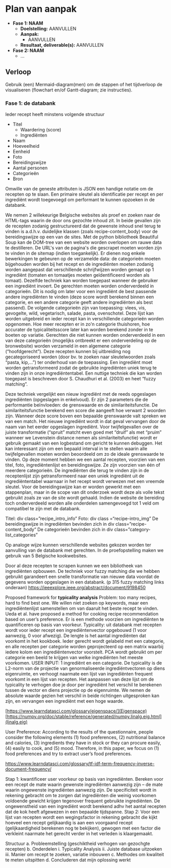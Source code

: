 # Plan van aanpak

- **Fase 1: NAAM**
  - **Doelstelling:** AANVULLEN
  - **Aanpak:**
    - AANVULLEN
  - **Resultaat, deliverable(s):** AANVULLEN
- **Fase 2: NAAM**
  - ...

## Verloop

Gebruik (een) Mermaid-diagram(men) om de stappen of het tijdverloop de visualiseren (flowchart en/of Gantt-diagram; zie instructies).

### Fase 1: de databank

Ieder recept heeft minstens volgende structuur

- Titel
  - Waardering (score)
  - Ingrediënten
- Naam
- Hoeveelheid
- Eenheid
- Foto
- Bereidingswijze
- Aantal personen
- Categorieën
- Bron

Omwille van de geneste attributen is JSON een handige notatie om de recepten op te slaan. Een primaire sleutel als identificatie per recept en per ingrediënt wordt toegevoegd om performant te kunnen opzoeken in de databank.

We nemen 2 willekeurige Belgische websites als proef en zoeken naar de HTML-tags waarin de door ons gezochte inhoud zit. In beide gevallen zijn de recepten zodanig gestructureerd dat de gewenste inhoud snel terug te vinden is a.d.h.v. duidelijke klassen (zoals recipe-content_body) voor de bereidingswijze op een van de sites. Met de python bibliotheek Beautiful Soup kan de DOM-tree van een website worden overlopen om rauwe data te destilleren. De URL's van de pagina's die gescrapet moeten worden zijn te vinden in de sitemap (indien toegankelijk).  Er dienen nog enkele bewerkingen te gebeuren op de verzamelde data: de categorieën moeten bijgehouden worden bij het recept en de ingrediënten moeten zodanig worden aangepast dat verschillende schrijfwijzen worden gemapt op 1 ingrediënt (tomaten en tomaatjes moeten geïdentificeerd worden als tomaat). Dezelfde techniek kan worden toegepast wanneer de gebruiker een ingrediënt invoert.
De gerechten moeten worden onderverdeeld in categorieën. Dit is nodig om later voor een ingrediënt de best passende andere ingrediënten te vinden (deze score wordt berekend binnen een categorie, en een andere categorie geeft andere ingrediënten als best passend). De volgende categorieën zijn van toepassing: vlees, vis, gevogelte, wild, vegetarisch, salade, pasta, ovenschotel. Deze lijst kan worden uitgebreid en ieder recept kan in verschillende categorieën worden opgenomen. Hoe meer recepten er in zo'n categorie thuishoren, hoe accurater de typicaliteitsscore later kan worden berekend zonder in te boeten op variatie. Gerechten die niet kunnen worden onderverdeeld in een van deze categorieën (mogelijks ontbreekt er een onderverdeling op de bronwebsite) worden verzameld in een algemene categorie (“hoofdgerecht”). Deze recepten kunnen bij uitbreiding nog gecategoriseerd worden (door bv. te zoeken naar sleutelwoorden zoals “pasta, kip,…”) ter onderhoud van de toepassing.
Een ingrediënt moet worden getransformeerd zodat de gebruikte ingrediënten uniek terug te vinden zijn in onze ingrediëntentabel. Een nuttige techniek die kan worden toegepast is beschreven door S. Chaudhuri et al. (2003) en heet “fuzzy matching”.  

Deze techniek vergelijkt een nieuw ingrediënt met de reeds opgeslagen ingrediënten (opgeslagen in enkelvoud). Er zijn 2 parameters die de performantie beïnvloeden: de grenswaarde en de similariteitsfunctie. De similariteitsfunctie berekend een score die aangeeft hoe verwant 2 woorden zijn. Wanneer deze score boven een bepaalde grenswaarde valt spreken we van een match. Het nieuwe ingrediënt wordt in dat geval vervangen door de naam van het eerder opgeslagen ingrediënt. Voor twijfelgevallen over de juiste transformatie (“spruit” matcht even goed met “druif” als met “pruim” wanneer we Levenstein distance nemen als similariteitsfunctie) wordt er gebruik gemaakt van een logbestand om gericht te kunnen debuggen. Het kan interessant zijn om een bepaald interval in te stellen waarin alle twijfelgevallen moeten worden beoordeeld om zo de ideale grenswaarde te vinden.
Op deze moment hebben we een aantal recepten, voorzien van een titel, foto, ingrediëntenlijst en bereidingswijze. Ze zijn voorzien van één of meerdere categorieën. De ingrediënten die terug te vinden zijn in de receptenlijst zijn getransformeerd naar een uniek ingrediënt uit de ingrediëntentabel waarnaar in het recept wordt verwezen met een vreemde sleutel. Voor de bereidingswijze kan er worden gewerkt met een stappenplan, maar in de scope van dit onderzoek wordt deze als volle tekst gebruikt zoals ze van de site wordt gehaald. Indien de website de bereiding toch onderverdeeld worden alle onderdelen samengevoegd tot 1 veld om compatibel te zijn met de databank.

Titel: div class=”recipe_intro_info”
Foto: div class =“recipe-intro_img”
De bereidingswijze in ingrediënten bevinden zich in div class=”recipe-content_body”
De categorieën bevinden zich in div class=”category-list_categories”

Op analoge wijze kunnen verschillende websites gekozen worden ter aanvulling van de databank met gerechten. In de proefopstelling maken we gebruik van 5 Belgische kookwebsites.

Door al deze recepten te scrapen kunnen we een bibliotheek van ingrediënten opbouwen. De techniek voor fuzzy matching die we hebben gebruikt garandeert een snelle transformatie van nieuwe data voordat de gegevens worden opgeslagen in een databank. (p 315 fuzzy matching links onderaan)
<https://ieeexplore.ieee.org/abstract/document/9198450>

Proposed framework for **typicality analysis**
Problem: too many recipes, hard to find best one. We willen niet zoeken op keywords, maar een ingrediëntenlijst samenstellen om van daaruit het beste recept te vinden. Ueda et al. have proposed a method for cooking recipe recommendation based on user’s preference. Er is een methode voorzien om ingrediënten te quantificeren op basis van voorkeur.
Typicality: uit databank met recepten wordt voor ieder recept een ingrediëntenvector opgebouwd (1 voor aanwezig, 0 voor afwezig). De lengte is het aantal ingrediënten dat voorkomt in het kookboek. Ieder gerecht wordt gelabeld met een categorie, en alle recepten per categorie worden geprojecteerd op een matrix waarbij iedere kolom een ingrediëntenvector voorstelt. PCA wordt gebruikt om per categorie een beeld te krijgen van welke ingrediënten het meeste voorkomen. USER INPUT: 1 ingrediënt en een categorie. De typicality is de L2-norm van de projectie van genormaliseerde ingrediëntvectoren op diens eigenruimte, en verhoogt naarmate een lijst van ingrediënten frequent voorkomt in een lijst van recepten. Het aanpassen van deze lijst om de typicality te verhogen doe je door per ingrediënt het verschil te berekenen tussen de vector en diens projectie op de eigenruimte. We nemen de absolute waarde gezien het verschil in beide richtingen uitgesproken kan zijn, en vervangen een ingrediënt met een hoge waarde.

[https://www.learndatasci.com/glossary/eigenspace/](Eigenspace)
[https://numpy.org/doc/stable/reference/generated/numpy.linalg.eig.html](linalg.eig)

User Preference: According to the results of the questionnaire, people consider the following elements (1)  food preferences, (2) nutritional balance and calories, (3) ingredients they have in stock or they can procure easily, (4) easily to cook, and (5) mood. Therefore, in this paper, we focus on (1) food preferences and try to extract user’s food preferences.

<https://www.learndatasci.com/glossary/tf-idf-term-frequency-inverse-document-frequency/>

Stap 1: kwantificeer user voorkeur op basis van ingrediënten. Bereken voor een recept de mate waarin gewenste ingrediënten aanwezig zijn – de mate waarin ongewenste ingrediënten aanwezig zijn. De specificiteit wordt in rekening gebracht om te zorgen dat ingrediënten die weinig voorkomen voldoende gewicht krijgen tegenover frequent gebruikte ingrediënten. De ongewenstheid van een ingrediënt wordt berekend adhv het aantal recepten dat de kok heeft afgewezen in een bepaalde tijdspanne.
Stap 2: Voor een lijst van recepten wordt een wegingsfactor in rekening gebracht die kijkt hoeveel een recept gelijkaardig is aan een voorgaand recept (gelijkaardigheid berekenen nog te bekijken), gewogen met een factor die verkleint naarmate het gerecht verder in het verleden is klaargemaakt.

Structuur
a. Probleemstelling (geschiktheid verhogen van gezochgte recepten)
b. Onderdelen
i. Typicality Analysis
ii. Juiste database uitzoeken
iii. Manier om recept te zoeken, variatie inbouwen
c. Methodes om kwaliteit te meten uitspitten
d. Concluderen dat mijn oplossing werkt
